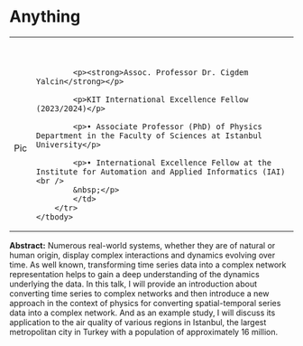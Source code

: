 <h1>Anything</h1> 

<table cellspacing="0">
	<tbody>
		<tr>
			<td>
			<p>&nbsp;</p> Pic
			</td>
			<td>
			<p>&nbsp;</p>

			<p><strong>Assoc. Professor Dr. Cigdem Yalcin</strong></p>

			<p>KIT International Excellence Fellow (2023/2024)</p>

			<p>• Associate Professor (PhD) of Physics Department in the Faculty of Sciences at Istanbul University</p>

			<p>• International Excellence Fellow at the Institute for Automation and Applied Informatics (IAI)<br />
			&nbsp;</p>
			</td>
		</tr>
	</tbody>
</table>

<p><strong>Abstract:</strong>&nbsp;Numerous real-world systems, whether they are of natural or human origin, display complex interactions and dynamics evolving over time. As well known, transforming time series data into a complex network representation helps to gain a deep understanding of the dynamics underlying the data. In this talk, I will provide an introduction about converting time series to complex networks and then introduce a new approach in the context of physics for converting spatial-temporal series data into a complex network. And as an example study, I will discuss its application to the air quality of various regions in Istanbul, the largest metropolitan city in Turkey with a population of approximately 16 million.</p>
